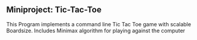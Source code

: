 ## Miniproject: Tic-Tac-Toe

This Program implements a command line Tic Tac Toe game with scalable Boardsize. Includes Minimax algorithm for playing against the computer
